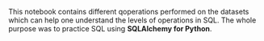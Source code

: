 This notebook contains different qoperations performed on the datasets which can help one understand the levels of operations in SQL. The whole purpose was to practice SQL using **SQLAlchemy for Python**.
